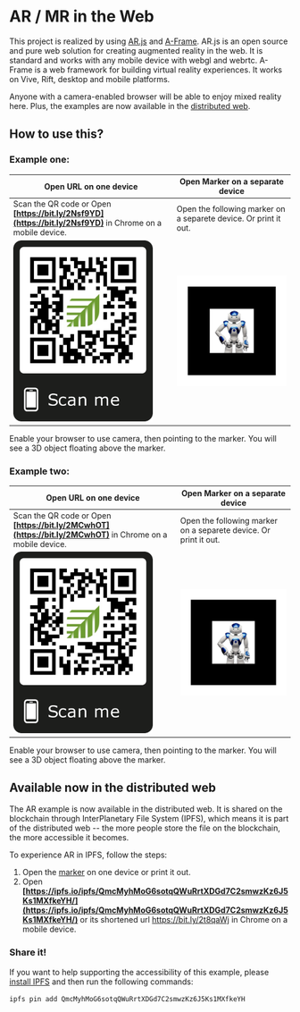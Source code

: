 # AR / MR in the Web

This project is realized by using [AR.js](https://github.com/jeromeetienne/AR.js/blob/master/README.md) and [A-Frame](http://aframe.io/). AR.js is an open source and pure web solution for creating augmented reality in the web. It is standard and works with any mobile device with webgl and webrtc. A-Frame is a web framework for building virtual reality experiences. It works on Vive, Rift, desktop and mobile platforms.

Anyone with a camera-enabled browser will be able to enjoy mixed reality here. Plus, the examples are now available in the [distributed web](#available-now-in-the-distributed-web).

## How to use this?

### **Example one:** 

| Open URL on one device                                       | Open Marker on a separate device                             |
| ------------------------------------------------------------ | ------------------------------------------------------------ |
| Scan the QR code or Open **[https://bit.ly/2Nsf9YD](https://bit.ly/2Nsf9YD)** in Chrome on a mobile device. | Open the following marker on a separete device. Or print it out. |
| <img src="./marker/qrcode.png" width=250px>                  | <a href="./marker/robot_marker.png"><img src="./marker/robot_marker.png" width="700px"></a> |

Enable your browser to use camera, then pointing to the marker. You will see a 3D object floating above the marker. 



### **Example two:** 

| Open URL on one device                                       | Open Marker on a separate device                             |
| ------------------------------------------------------------ | ------------------------------------------------------------ |
| Scan the QR code or Open **[https://bit.ly/2MCwhOT](https://bit.ly/2MCwhOT)** in Chrome on a mobile device. | Open the following marker on a separete device. Or print it out. |
| <img src="./marker/qrcode2.png" width=250px>                 | <a href="./marker/robot_marker.png"><img src="./marker/robot_marker.png" width="700px"></a> |

Enable your browser to use camera, then pointing to the marker. You will see a 3D object floating above the marker. 

## Available now in the distributed web

The AR example is now available in the distributed web. It is shared on the blockchain through InterPlanetary File System (IPFS), which means it is part of the distributed web -- the more people store the file on the blockchain, the more accessible it becomes. 

To experience AR in IPFS, follow the steps:

1. Open the [marker](https://ipfs.io/ipfs/QmcMyhMoG6sotqQWuRrtXDGd7C2smwzKz6J5Ks1MXfkeYH/robot_marker.png) on one device or print it out.
2. Open **[https://ipfs.io/ipfs/QmcMyhMoG6sotqQWuRrtXDGd7C2smwzKz6J5Ks1MXfkeYH/](https://ipfs.io/ipfs/QmcMyhMoG6sotqQWuRrtXDGd7C2smwzKz6J5Ks1MXfkeYH/)** or its shortened url https://bit.ly/2t8qaWj in Chrome on a mobile device.

### Share it!

If you want to help supporting the accessibility of this example, please [install IPFS](https://ipfs.io/docs/install/) and then run the following commands:

```IPFS
ipfs pin add QmcMyhMoG6sotqQWuRrtXDGd7C2smwzKz6J5Ks1MXfkeYH
```

